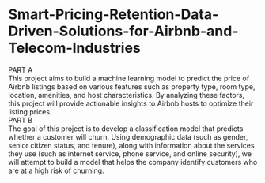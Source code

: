 # Smart-Pricing-Retention-Data-Driven-Solutions-for-Airbnb-and-Telecom-Industries
PART A  
This project aims to build a machine learning model to predict the price of Airbnb listings
based on various features such as property type, room type, location, amenities, and host
characteristics. By analyzing these factors, this project will provide actionable insights to
Airbnb hosts to optimize their listing prices.  
PART B  
The goal of this project is to develop a classification model that predicts whether a customer
will churn. Using demographic data (such as gender, senior citizen status, and tenure), along
with information about the services they use (such as internet service, phone service, and
online security), we will attempt to build a model that helps the company identify customers
who are at a high risk of churning.
